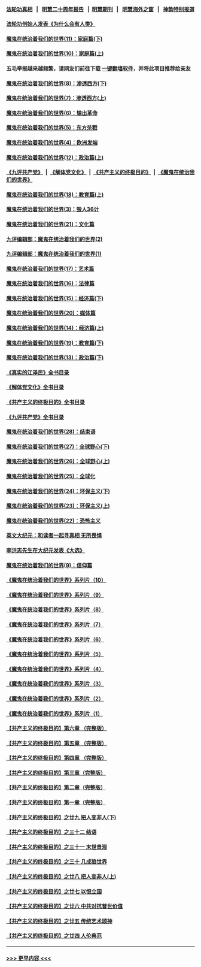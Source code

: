 #### [法轮功真相](https://github.com/gfw-breaker/truth/blob/master/README.md?t=0) &nbsp;&nbsp;|&nbsp;&nbsp; [明慧二十周年报告](https://github.com/gfw-breaker/mh-reports/blob/master/README.md?t=0) &nbsp;&nbsp;|&nbsp;&nbsp;[明慧期刊](https://github.com/gfw-breaker/mh-qikan) &nbsp;&nbsp;|&nbsp;&nbsp; [明慧海外之窗](https://github.com/gfw-breaker/mh-news/blob/master/README.md?t=0) &nbsp;&nbsp;|&nbsp;&nbsp; [神韵特别报道](https://github.com/gfw-breaker/mh-news/blob/master/shenyun.md?t=0)
#### [法轮功创始人发表《为什么会有人类》](../pages/nsc422/n13912117.md?t=02191243) 
#### [魔鬼在统治着我们的世界(11)：家庭篇(下)](../pages/nsc422/n10440961.md?t=02191243) 
#### [魔鬼在统治着我们的世界(10)：家庭篇(上)](../pages/nsc422/n10435448.md?t=02191243) 
#### 五毛举报越来越频繁，请网友们前往下载 [一键翻墙软件](https://github.com/gfw-breaker/ssr-accounts)，并将此项目推荐给亲友
#### [魔鬼在统治着我们的世界(8)：渗透西方(下)](../pages/nsc422/n10429603.md?t=02191243) 
#### [魔鬼在统治着我们的世界(7)：渗透西方(上)](../pages/nsc422/n10426013.md?t=02191243) 
#### [魔鬼在统治着我们的世界(6)：输出革命](../pages/nsc422/n10421536.md?t=02191243) 
#### [魔鬼在统治着我们的世界(5)：东方杀戮](../pages/nsc422/n10417707.md?t=02191243) 
#### [魔鬼在统治着我们的世界(4)：欧洲发端](../pages/nsc422/n10414890.md?t=02191243) 
#### [魔鬼在统治着我们的世界(12)：政治篇(上)](../pages/nsc422/n10444576.md?t=02191243) 
#### [《九评共产党》](https://github.com/begood0513/9ping.md/blob/master/README.md) &nbsp;|&nbsp; [《解体党文化》](../../../../jtdwh.md/blob/master/README.md)  &nbsp;|&nbsp; [《共产主义的终极目的》](../../../../gczydzjmd.md/blob/master/README.md) &nbsp;|&nbsp; [《魔鬼在统治我们的世界》](../../../../mgztzwmdsj.md/blob/master/README.md) 
#### [魔鬼在统治着我们的世界(18)：教育篇(上)](../pages/nsc422/n10526970.md?t=02191243) 
#### [魔鬼在统治着我们的世界(3)：毁人36计](../pages/nsc422/n10411583.md?t=02191243) 
#### [魔鬼在统治着我们的世界(21)：文化篇](../pages/nsc422/n10597706.md?t=02191243) 
#### [九评编辑部：魔鬼在统治着我们的世界(2)](../pages/nsc422/n10410036.md?t=02191243) 
#### [九评编辑部：魔鬼在统治着我们的世界(1)](../pages/nsc422/n10406825.md?t=02191243) 
#### [魔鬼在统治着我们的世界(17)：艺术篇](../pages/nsc422/n10499093.md?t=02191243) 
#### [魔鬼在统治着我们的世界(16)：法律篇](../pages/nsc422/n10485969.md?t=02191243) 
#### [魔鬼在统治着我们的世界(15)：经济篇(下)](../pages/nsc422/n10469975.md?t=02191243) 
#### [魔鬼在统治着我们的世界(20)：媒体篇](../pages/nsc422/n10586579.md?t=02191243) 
#### [魔鬼在统治着我们的世界(14)：经济篇(上)](../pages/nsc422/n10457370.md?t=02191243) 
#### [魔鬼在统治着我们的世界(19)：教育篇(下)](../pages/nsc422/n10564808.md?t=02191243) 
#### [魔鬼在统治着我们的世界(13)：政治篇(下)](../pages/nsc422/n10448270.md?t=02191243) 
#### [《真实的江泽民》全书目录](../pages/nsc422/n13721399.md?t=02191243) 
#### [《解体党文化》全书目录](../pages/nsc422/n13721157.md?t=02191243) 
#### [《共产主义的终极目的》全书目录](../pages/nsc422/n13721048.md?t=02191243) 
#### [《九评共产党》全书目录](../pages/nsc422/n13708085.md?t=02191243) 
#### [魔鬼在统治着我们的世界(28)：结束语](../pages/nsc422/n10936246.md?t=02191243) 
#### [魔鬼在统治着我们的世界(27)：全球野心(下)](../pages/nsc422/n10928319.md?t=02191243) 
#### [魔鬼在统治着我们的世界(26)：全球野心(上)](../pages/nsc422/n10900318.md?t=02191243) 
#### [魔鬼在统治着我们的世界(25)：全球化](../pages/nsc422/n10788205.md?t=02191243) 
#### [魔鬼在统治着我们的世界(24)：环保主义(下)](../pages/nsc422/n10695307.md?t=02191243) 
#### [魔鬼在统治着我们的世界(23)：环保主义(上)](../pages/nsc422/n10688613.md?t=02191243) 
#### [魔鬼在统治着我们的世界(22)：恐怖主义](../pages/nsc422/n10614727.md?t=02191243) 
#### [英文大纪元：和读者一起寻真相 无所畏惧](../pages/nsc422/n12542027.md?t=02191243) 
#### [李洪志先生在大纪元发表《大选》](../pages/nsc422/n12534746.md?t=02191243) 
#### [魔鬼在统治着我们的世界(9)：信仰篇](../pages/nsc422/n10432159.md?t=02191243) 
#### [《魔鬼在统治着我们的世界》系列片（10）](../pages/nsc422/n12292670.md?t=02191243) 
#### [《魔鬼在统治着我们的世界》系列片（9）](../pages/nsc422/n12290859.md?t=02191243) 
#### [《魔鬼在统治着我们的世界》系列片（8）](../pages/nsc422/n12287445.md?t=02191243) 
#### [《魔鬼在统治着我们的世界》系列片（7）](../pages/nsc422/n12283425.md?t=02191243) 
#### [《魔鬼在统治着我们的世界》系列片（6）](../pages/nsc422/n12282314.md?t=02191243) 
#### [《魔鬼在统治着我们的世界》系列片（5）](../pages/nsc422/n12281419.md?t=02191243) 
#### [《魔鬼在统治着我们的世界》系列片（4）](../pages/nsc422/n12274024.md?t=02191243) 
#### [《魔鬼在统治着我们的世界》系列片（3）](../pages/nsc422/n12271322.md?t=02191243) 
#### [《魔鬼在统治着我们的世界》系列片（2）](../pages/nsc422/n12269049.md?t=02191243) 
#### [《魔鬼在统治着我们的世界》系列片（1）](../pages/nsc422/n12267575.md?t=02191243) 
#### [【共产主义的终极目的】第六章 （完整版）](../pages/nsc422/n11428913.md?t=02191243) 
#### [【共产主义的终极目的】第五章 （完整版）](../pages/nsc422/n11428912.md?t=02191243) 
#### [【共产主义的终极目的】第四章 （完整版）](../pages/nsc422/n11428907.md?t=02191243) 
#### [【共产主义的终极目的】第三章（完整版）](../pages/nsc422/n11428848.md?t=02191243) 
#### [【共产主义的终极目的】第二章（完整版）](../pages/nsc422/n11428831.md?t=02191243) 
#### [【共产主义的终极目的】第一章（完整版）](../pages/nsc422/n11417651.md?t=02191243) 
#### [【共产主义的终极目的】之廿九 把人变非人(下)](../pages/nsc422/n11344140.md?t=02191243) 
#### [【共产主义的终极目的】之三十二 结语](../pages/nsc422/n11360535.md?t=02191243) 
#### [【共产主义的终极目的】之三十一 末世景观](../pages/nsc422/n11351129.md?t=02191243) 
#### [【共产主义的终极目的】之三十 几成狼世界](../pages/nsc422/n11348280.md?t=02191243) 
#### [【共产主义的终极目的】之廿八 把人变非人(上)](../pages/nsc422/n11340492.md?t=02191243) 
#### [【共产主义的终极目的】之廿七 以恨立国](../pages/nsc422/n11336944.md?t=02191243) 
#### [【共产主义的终极目的】之廿六 中共对抗普世价值](../pages/nsc422/n11324785.md?t=02191243) 
#### [【共产主义的终极目的】之廿五 传统艺术颂神](../pages/nsc422/n11296396.md?t=02191243) 
#### [【共产主义的终极目的】之廿四 人伦典范](../pages/nsc422/n11296397.md?t=02191243) 

----
#### [ >>> 更早内容 <<< ](../indexes/nsc422-earlier.md)
